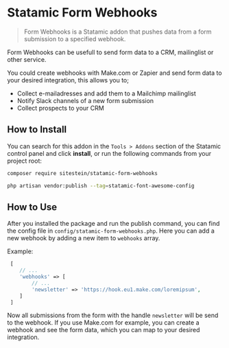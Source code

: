 # Statamic Form Webhooks

> Form Webhooks is a Statamic addon that pushes data from a form submission to a specified webhook.

Form Webhooks can be usefull to send form data to a CRM, mailinglist or other service. 

You could create webhooks with Make.com or Zapier and send form data to your desired integration, this allows you to;

- Collect e-mailadresses and add them to a Mailchimp mailinglist
- Notify Slack channels of a new form submission
- Collect prospects to your CRM

## How to Install

You can search for this addon in the `Tools > Addons` section of the Statamic control panel and click **install**, or run the following commands from your project root:

``` bash
composer require sitestein/statamic-form-webhooks
```

``` bash
php artisan vendor:publish --tag=statamic-font-awesome-config
```


## How to Use

After you installed the package and run the publish command, you can find the config file in `config/statamic-form-webhooks.php`.
Here you can add a new webhook by adding a new item to `webhooks` array.

Example:
```php
 [
    // ...
    'webhooks' => [
        // ...
        'newsletter' => 'https://hook.eu1.make.com/loremipsum',
    ]
 ]

```

Now all submissions from the form with the handle `newsletter` will be send to the webhook. If you use Make.com for example, you can create a webhook and see the form data, which you can map to your desired integration.
